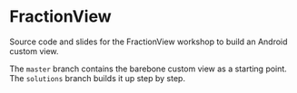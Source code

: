 # FractionView

Source code and slides for the FractionView workshop to build an Android custom view.

The `master` branch contains the barebone custom view as a starting point.
The `solutions` branch builds it up step by step.
